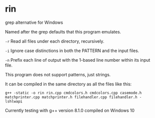 # rin

grep alternative for Windows

Named after the grep defaults that this program emulates.

`-r` Read all files under each directory, recursively.

`-i` Ignore case distinctions in both the PATTERN and the input files.

`-n` Prefix each line of output with the 1-based line number within its input file.

This program does not support patterns, just strings.

It can be compiled in the same directory as all the files like this:

    g++ -static -o rin rin.cpp cmdcolors.h cmdcolors.cpp casemode.h matchprinter.cpp matchprinter.h filehandler.cpp filehandler.h -lshlwapi

Currently testing with g++ version 8.1.0 compiled on Windows 10
